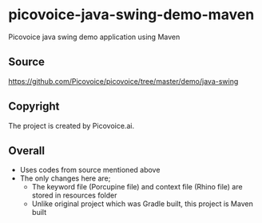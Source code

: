 # picovoice-java-swing-demo-maven
Picovoice java swing demo application using Maven

## Source
https://github.com/Picovoice/picovoice/tree/master/demo/java-swing

## Copyright
The project is created by Picovoice.ai. 

## Overall
- Uses codes from source mentioned above
- The only changes here are;
  - The keyword file (Porcupine file) and context file (Rhino file) are stored in resources folder
  - Unlike original project which was Gradle built, this project is Maven built
 
